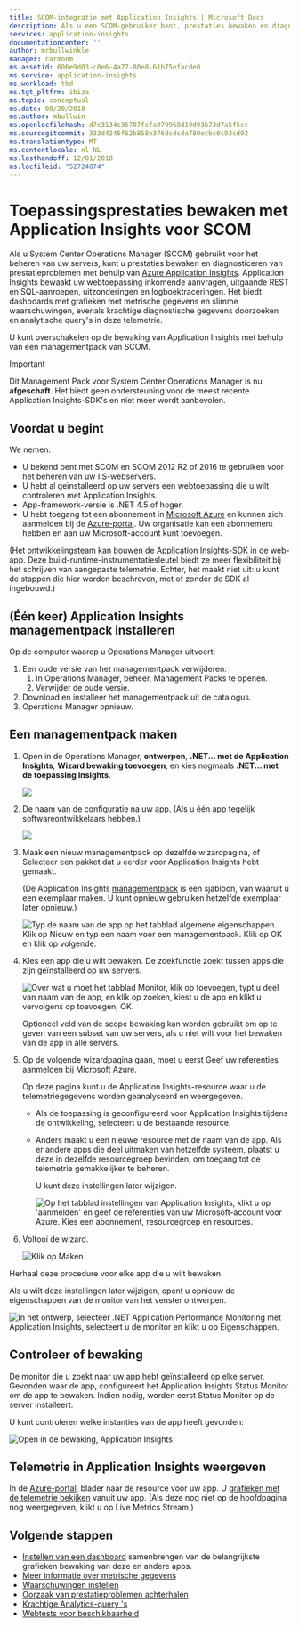 ```yaml
---
title: SCOM-integratie met Application Insights | Microsoft Docs
description: Als u een SCOM-gebruiker bent, prestaties bewaken en diagnosticeren van problemen met Application Insights. Uitgebreide dashboards, slimme waarschuwingen, krachtige diagnostische hulpmiddelen en analyseren van query's.
services: application-insights
documentationcenter: ''
author: mrbullwinkle
manager: carmonm
ms.assetid: 606e9d03-c0e6-4a77-80e8-61b75efacde0
ms.service: application-insights
ms.workload: tbd
ms.tgt_pltfrm: ibiza
ms.topic: conceptual
ms.date: 08/20/2018
ms.author: mbullwin
ms.openlocfilehash: d7c3134c36707fcfa079968d19d93b73d7a5f5cc
ms.sourcegitcommit: 333d4246f62b858e376dcdcda789ecbc0c93cd92
ms.translationtype: MT
ms.contentlocale: nl-NL
ms.lasthandoff: 12/01/2018
ms.locfileid: "52724074"
---
```

# <a name="application-performance-monitoring-using-application-insights-for-scom"></a>Toepassingsprestaties bewaken met Application Insights voor SCOM
Als u System Center Operations Manager (SCOM) gebruikt voor het beheren van uw servers, kunt u prestaties bewaken en diagnosticeren van prestatieproblemen met behulp van [Azure Application Insights](app-insights-asp-net.md). Application Insights bewaakt uw webtoepassing inkomende aanvragen, uitgaande REST en SQL-aanroepen, uitzonderingen en logboektraceringen. Het biedt dashboards met grafieken met metrische gegevens en slimme waarschuwingen, evenals krachtige diagnostische gegevens doorzoeken en analytische query's in deze telemetrie. 

U kunt overschakelen op de bewaking van Application Insights met behulp van een managementpack van SCOM.

> [!IMPORTANT]
> Dit Management Pack voor System Center Operations Manager is nu **afgeschaft**. Het biedt geen ondersteuning voor de meest recente Application Insights-SDK's en niet meer wordt aanbevolen.

## <a name="before-you-start"></a>Voordat u begint
We nemen:

* U bekend bent met SCOM en SCOM 2012 R2 of 2016 te gebruiken voor het beheren van uw IIS-webservers.
* U hebt al geïnstalleerd op uw servers een webtoepassing die u wilt controleren met Application Insights.
* App-framework-versie is .NET 4.5 of hoger.
* U hebt toegang tot een abonnement in [Microsoft Azure](https://azure.com) en kunnen zich aanmelden bij de [Azure-portal](https://portal.azure.com). Uw organisatie kan een abonnement hebben en aan uw Microsoft-account kunt toevoegen.

(Het ontwikkelingsteam kan bouwen de [Application Insights-SDK](app-insights-asp-net.md) in de web-app. Deze build-runtime-instrumentatiesleutel biedt ze meer flexibiliteit bij het schrijven van aangepaste telemetrie. Echter, het maakt niet uit: u kunt de stappen die hier worden beschreven, met of zonder de SDK al ingebouwd.)

## <a name="one-time-install-application-insights-management-pack"></a>(Één keer) Application Insights managementpack installeren
Op de computer waarop u Operations Manager uitvoert:

1. Een oude versie van het managementpack verwijderen:
   1. In Operations Manager, beheer, Management Packs te openen. 
   2. Verwijder de oude versie.
2. Download en installeer het managementpack uit de catalogus.
3. Operations Manager opnieuw.

## <a name="create-a-management-pack"></a>Een managementpack maken
1. Open in de Operations Manager, **ontwerpen**, **.NET... met de Application Insights**, **Wizard bewaking toevoegen**, en kies nogmaals **.NET... met de toepassing Insights**.
   
    ![](./media/app-insights-scom/020.png)
2. De naam van de configuratie na uw app. (Als u één app tegelijk softwareontwikkelaars hebben.)
   
    ![](./media/app-insights-scom/030.png)
3. Maak een nieuw managementpack op dezelfde wizardpagina, of Selecteer een pakket dat u eerder voor Application Insights hebt gemaakt.
   
     (De Application Insights [managementpack](https://technet.microsoft.com/library/cc974491.aspx) is een sjabloon, van waaruit u een exemplaar maken. U kunt opnieuw gebruiken hetzelfde exemplaar later opnieuw.)

    ![Typ de naam van de app op het tabblad algemene eigenschappen. Klik op Nieuw en typ een naam voor een managementpack. Klik op OK en klik op volgende.](./media/app-insights-scom/040.png)

1. Kies een app die u wilt bewaken. De zoekfunctie zoekt tussen apps die zijn geïnstalleerd op uw servers.
   
    ![Over wat u moet het tabblad Monitor, klik op toevoegen, typt u deel van naam van de app, en klik op zoeken, kiest u de app en klikt u vervolgens op toevoegen, OK.](./media/app-insights-scom/050.png)
   
    Optioneel veld van de scope bewaking kan worden gebruikt om op te geven van een subset van uw servers, als u niet wilt voor het bewaken van de app in alle servers.
2. Op de volgende wizardpagina gaan, moet u eerst Geef uw referenties aanmelden bij Microsoft Azure.
   
    Op deze pagina kunt u de Application Insights-resource waar u de telemetriegegevens worden geanalyseerd en weergegeven. 
   
   * Als de toepassing is geconfigureerd voor Application Insights tijdens de ontwikkeling, selecteert u de bestaande resource.
   * Anders maakt u een nieuwe resource met de naam van de app. Als er andere apps die deel uitmaken van hetzelfde systeem, plaatst u deze in dezelfde resourcegroep bevinden, om toegang tot de telemetrie gemakkelijker te beheren.
     
     U kunt deze instellingen later wijzigen.
     
     ![Op het tabblad instellingen van Application Insights, klikt u op 'aanmelden' en geef de referenties van uw Microsoft-account voor Azure. Kies een abonnement, resourcegroep en resources.](./media/app-insights-scom/060.png)
3. Voltooi de wizard.
   
    ![Klik op Maken](./media/app-insights-scom/070.png)

Herhaal deze procedure voor elke app die u wilt bewaken.

Als u wilt deze instellingen later wijzigen, opent u opnieuw de eigenschappen van de monitor van het venster ontwerpen.

![In het ontwerp, selecteer .NET Application Performance Monitoring met Application Insights, selecteert u de monitor en klikt u op Eigenschappen.](./media/app-insights-scom/080.png)

## <a name="verify-monitoring"></a>Controleer of bewaking
De monitor die u zoekt naar uw app hebt geïnstalleerd op elke server. Gevonden waar de app, configureert het Application Insights Status Monitor om de app te bewaken. Indien nodig, worden eerst Status Monitor op de server installeert.

U kunt controleren welke instanties van de app heeft gevonden:

![Open in de bewaking, Application Insights](./media/app-insights-scom/100.png)

## <a name="view-telemetry-in-application-insights"></a>Telemetrie in Application Insights weergeven
In de [Azure-portal](https://portal.azure.com), blader naar de resource voor uw app. U [grafieken met de telemetrie bekijken](app-insights-dashboards.md) vanuit uw app. (Als deze nog niet op de hoofdpagina nog weergegeven, klikt u op Live Metrics Stream.)

## <a name="next-steps"></a>Volgende stappen
* [Instellen van een dashboard](app-insights-dashboards.md) samenbrengen van de belangrijkste grafieken bewaking van deze en andere apps.
* [Meer informatie over metrische gegevens](app-insights-metrics-explorer.md)
* [Waarschuwingen instellen](app-insights-alerts.md)
* [Oorzaak van prestatieproblemen achterhalen](app-insights-detect-triage-diagnose.md)
* [Krachtige Analytics-query 's](app-insights-analytics.md)
* [Webtests voor beschikbaarheid](app-insights-monitor-web-app-availability.md)

